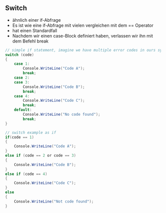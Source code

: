 ## Switch

* ähnlich einer if-Abfrage
* Es ist wie eine if-Abfrage mit vielen vergleichen mit dem == Operator
* hat einen Standardfall
* Nachdem wir einen case-Block definiert haben, verlassen wir ihn mit dem Befehl break

```csharp
// simple if statement, imagine we have multiple error codes in ours system
switch (code)
{
    case 1:
        Console.WriteLine("Code A");
        break;
    case 2:
    case 3:
        Console.WriteLine("Code B");
        break;
    case 4:
        Console.WriteLine("Code C");
        break;
    default:
        Console.WriteLine("No code found");
        break;
}

// switch example as if
if(code == 1) 
{
    Console.WriteLine("Code A");
}
else if (code == 2 or code == 3)
{
    Console.WriteLine("Code B");
}
else if (code == 4)
{
    Console.WriteLine("Code C");
}
else
{
    Console.WriteLine("Not code found");
}
```
